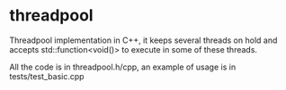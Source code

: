 # threadpool

Threadpool implementation in C++, it keeps several threads on hold and accepts std::function<void()> to execute in some of these threads.

All the code is in threadpool.h/cpp, an example of usage is in tests/test_basic.cpp

